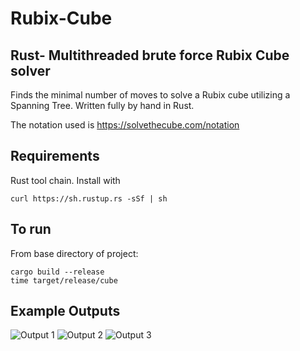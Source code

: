 # Rubix-Cube
## Rust- Multithreaded brute force Rubix Cube solver

Finds the minimal number of moves to solve a Rubix cube utilizing a Spanning Tree.
Written fully by hand in Rust.

The notation used is https://solvethecube.com/notation

## Requirements 
Rust tool chain. Install with
```
curl https://sh.rustup.rs -sSf | sh
```

## To run
From base directory of project:

```
cargo build --release
time target/release/cube
```
## Example Outputs

![Output 1](https://i.imgur.com/19jNDp7.png)
![Output 2](https://i.imgur.com/cCKYDHl.png)
![Output 3](https://i.imgur.com/EGhITsJ.png)
